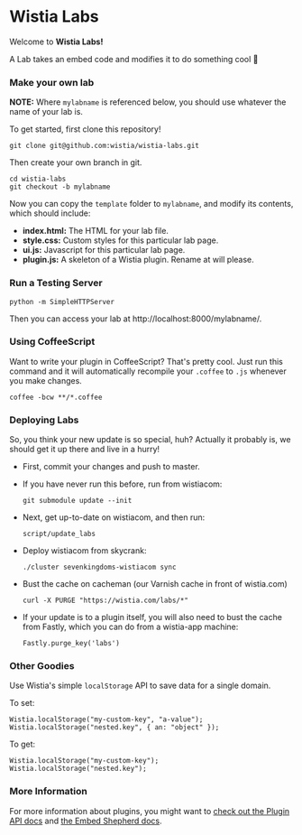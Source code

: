 # Wistia Labs

Welcome to **Wistia Labs!** 

A Lab takes an embed code and modifies it to do something cool :punch:


### Make your own lab

**NOTE:** Where `mylabname` is referenced below, you should use whatever 
the name of your lab is.

To get started, first clone this repository!

    git clone git@github.com:wistia/wistia-labs.git

Then create your own branch in git.

    cd wistia-labs
    git checkout -b mylabname

Now you can copy the `template` folder to `mylabname`, and 
modify its contents, which should include:

- __index.html:__ The HTML for your lab file.
- __style.css:__ Custom styles for this particular lab page.
- __ui.js:__ Javascript for this particular lab page.
- __plugin.js:__ A skeleton of a Wistia plugin. Rename at will please.


### Run a Testing Server

    python -m SimpleHTTPServer

Then you can access your lab at http://localhost:8000/mylabname/.


### Using CoffeeScript

Want to write your plugin in CoffeeScript? That's pretty cool.
Just run this command and it will automatically recompile your `.coffee` to
`.js` whenever you make changes.

    coffee -bcw **/*.coffee


### Deploying Labs

So, you think your new update is so special, huh? Actually it probably is, we
should get it up there and live in a hurry!

* First, commit your changes and push to master.
* If you have never run this before, run from wistiacom:

    `git submodule update --init`

* Next, get up-to-date on wistiacom, and then run:

    `script/update_labs`

* Deploy wistiacom from skycrank:

    `./cluster sevenkingdoms-wistiacom sync`

* Bust the cache on cacheman (our Varnish cache in front of wistia.com)

    `curl -X PURGE "https://wistia.com/labs/*"`

* If your update is to a plugin itself, you will also need to bust the cache
  from Fastly, which you can do from a wistia-app machine:

    `Fastly.purge_key('labs')`

### Other Goodies

Use Wistia's simple `localStorage` API to save data for a single domain.

To set:

    Wistia.localStorage("my-custom-key", "a-value");
    Wistia.localStorage("nested.key", { an: "object" });

To get:

    Wistia.localStorage("my-custom-key");
    Wistia.localStorage("nested.key");


### More Information

For more information about plugins, you might want to [check out 
the Plugin API docs](https://wistia.com/doc/plugin-api) and
[the Embed Shepherd docs](https://wistia.com/doc/embed-shepherd).
